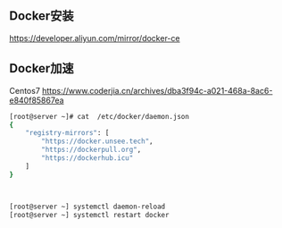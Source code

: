 ## Docker安装

https://developer.aliyun.com/mirror/docker-ce

## Docker加速

Centos7
https://www.coderjia.cn/archives/dba3f94c-a021-468a-8ac6-e840f85867ea

```bash
[root@server ~]# cat  /etc/docker/daemon.json                           
{
    "registry-mirrors": [
        "https://docker.unsee.tech",
        "https://dockerpull.org",
        "https://dockerhub.icu"
    ]
}



[root@server ~] systemctl daemon-reload
[root@server ~] systemctl restart docker
```

